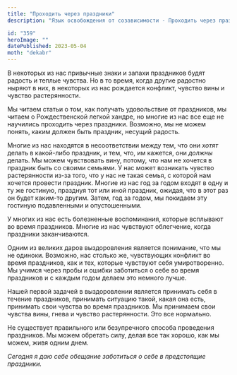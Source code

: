 ```yaml
---
title: "Проходить через праздники"
description: "Язык освобождения от созависимости - Проходить через праздники"

id: "359"
heroImage: ""
datePublished: 2023-05-04
moth: "dekabr"
---
```


В некоторых из нас привычные знаки и запахи праздников будят радость и теплые
чувства. Но в то время, когда другие радостно ныряют в них, в некоторых из нас
рождается конфликт, чувство вины и чувство растерянности.

Мы читаем статьи о том, как получать удовольствие от праздников, мы читаем о
Рождественской легкой хандре, но многие из нас все еще не научились проходить
через праздники. Возможно, мы не можем понять, каким должен быть праздник,
несущий радость.

Многие из нас находятся в несоответствии между тем, что они _хотят_ делать в
какой-либо праздник, и тем, что, им кажется, они _должны_ делать. Мы можем
чувствовать вину, потому, что нам не хочется в праздник быть со своими
семьями. У нас может возникать чувство растерянности из-за того, что у нас не
такая семья, с которой нам хочется провести праздник. Многие из нас год за
годом входят в одну и ту же гостиную, празднуя тот или иной праздник, ожидая,
что в этот раз он будет каким-то другим. Затем, год за годом, мы покидаем эту
гостиную подавленными и опустошенными.

У многих из нас есть болезненные воспоминания, которые всплывают во время
праздников. Многие из нас чувствуют облегчение, когда праздники заканчиваются.

Одним из великих даров выздоровления является понимание, что мы не одиноки.
Возможно, нас столько же, чувствующих конфликт во время праздников, как и тех,
которые чувствуют себя умиротворенно. Мы учимся через пробы и ошибки
заботиться о себе во время праздников и с каждым годом делаем это немного
лучше.

Нашей первой задачей в выздоровлении является принимать себя в течение
праздников, принимать ситуацию такой, какая она есть, принимать свои чувства
во время праздников. Мы принимаем свои чувства вины, гнева и чувство
растерянности. Это все нормально.

Не существует правильного или безупречного способа проведения праздников. Мы
можем обретать силу, делая все так хорошо, как мы можем, живя одним днем.

_Сегодня_ _я_ _даю_ _себе_ _обещание_ _заботиться_ _о_ _себе_ _в_
_предстоящие_ _праздники._
